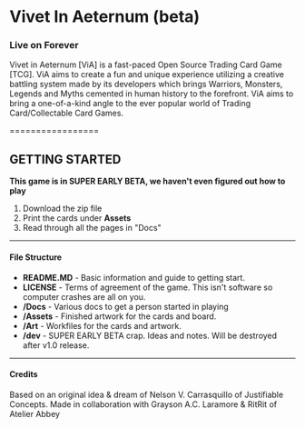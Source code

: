 # Vivet In Aeternum (beta)
### __Live on Forever__

Vivet in Aeternum [ViA] is a fast-paced Open Source Trading Card Game [TCG]. ViA aims to create a fun and unique experience utilizing a creative battling system made by its developers which brings Warriors, Monsters, Legends and Myths cemented in human history to the forefront. ViA aims to bring a one-of-a-kind angle to the ever popular world of Trading Card/Collectable Card Games.

=================

## GETTING STARTED
  __This game is in SUPER EARLY BETA, we haven't even figured out how to play__
  1. Download the zip file
  2. Print the cards under **Assets**
  3. Read through all the pages in "Docs"

----
#### File Structure
- **README.MD** - Basic information and guide to getting start.
- **LICENSE** - Terms of agreement of the game. This isn't software so computer crashes are all on you. 
- **/Docs** - Various docs to get a person started in playing
- **/Assets** - Finished artwork for the cards and board. 
- **/Art** - Workfiles for the cards and artwork.
- __/dev__ - SUPER EARLY BETA crap. Ideas and notes. Will be destroyed after v1.0 release.

----
#### Credits
Based on an original idea & dream of Nelson V. Carrasquillo of Justifiable Concepts. 
Made in collaboration with Grayson A.C. Laramore & RitRit of Atelier Abbey 

